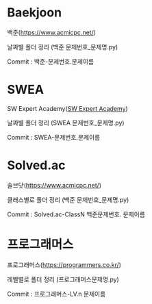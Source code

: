 # Baekjoon

백준(https://www.acmicpc.net/)

날짜별 폴더 정리 (백준 문제번호_문제명.py)

Commit : 백준-문제번호.문제이름

# SWEA

SW Expert Academy([SW Expert Academy](https://swexpertacademy.com/main/main.do))

날짜별 폴더 정리 (SWEA 문제번호_문제명.py)

Commit : SWEA-문제번호.문제이름

# Solved.ac

솔브닷(https://www.acmicpc.net/)

클래스별로 폴더 정리 (백준 문제번호_문제명.py)

Commit : Solved.ac-ClassN 백준문제번호. 문제이름

# 프로그래머스

프로그래머스(https://programmers.co.kr/)

레벨별로 폴더 정리 (프로그래머스문제명.py)

Commit : 프로그래머스-LV.n 문제이름
